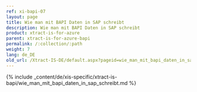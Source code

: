 ```yaml
---
ref: xi-bapi-07
layout: page
title: Wie man mit BAPI Daten in SAP schreibt
description: Wie man mit BAPI Daten in SAP schreibt
product: xtract-is-for-azure
parent: xtract-is-for-azure-bapi
permalink: /:collection/:path
weight: 7
lang: de_DE
old_url: /Xtract-IS-DE/default.aspx?pageid=wie_man_mit_bapi_daten_in_sap_schreibt
---
```

{% include _content/de/xis-specific/xtract-is-bapi/wie_man_mit_bapi_daten_in_sap_schreibt.md %}

